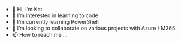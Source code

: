 - 👋 Hi, I’m Kat
- 👀 I’m interested in learning to code
- 🌱 I’m currently learning PowerShell
- 💞️ I’m looking to collaborate on various projects with Azure / M365
- 📫 How to reach me ...

<!---
KathyCoostard/KathyCoostard is a ✨ special ✨ repository because its `README.md` (this file) appears on your GitHub profile.
You can click the Preview link to take a look at your changes.
--->
